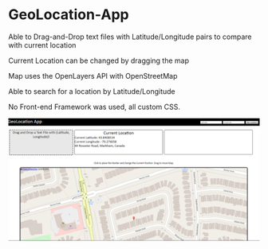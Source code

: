 # GeoLocation-App

Able to Drag-and-Drop text files with Latitude/Longitude pairs to compare with current location

Current Location can be changed by dragging the map

Map uses the OpenLayers API with OpenStreetMap

Able to search for a location by Latitude/Longitude

No Front-end Framework was used, all custom CSS.

![alt text](https://github.com/tonyshaocs/GeoLocation-App/blob/master/Example2.png)
